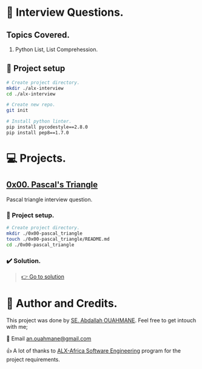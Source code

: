 # :book: Interview Questions.
## Topics Covered.
1. Python List, List Comprehession.

## :wrench: Project setup
```bash
# Create project directory.
mkdir ./alx-interview
cd ./alx-interview

# Create new repo.
git init

# Install python linter.
pip install pycodestyle==2.8.0
pip install pep8==1.7.0
```

# :computer: Projects.
## [0x00. Pascal's Triangle](0x00-pascal_triangle)
Pascal triangle interview question.

### :wrench: Project setup.
```bash
# Create project directory.
mkdir ./0x00-pascal_triangle
touch ./0x00-pascal_triangle/README.md
cd ./0x00-pascal_triangle
```

### :heavy_check_mark: Solution.
> [:point_right: Go to solution](0x00-pascal_triangle)



# :man: Author and Credits.
This project was done by [SE. Abdallah OUAHMANE](https://github.com/sw-ouahmane). Feel free to get intouch with me;

:email: Email [an.ouahmane@gmail.com](mailto:an.ouahmane@gmail.com)

:thumbsup: A lot of thanks to [ALX-Africa Software Engineering](https://www.alxafrica.com/) program for the project requirements.